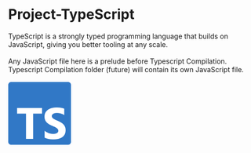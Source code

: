 # Project-TypeScript
TypeScript is a strongly typed programming language that builds on JavaScript, giving you better tooling at any scale.<br>
<br>
Any JavaScript file here is a prelude before Typescript Compilation. Typescript Compilation folder (future) will contain its own JavaScript file.
<br><br>
<img src="typescript-design-assets/ts-logo-128.png">
